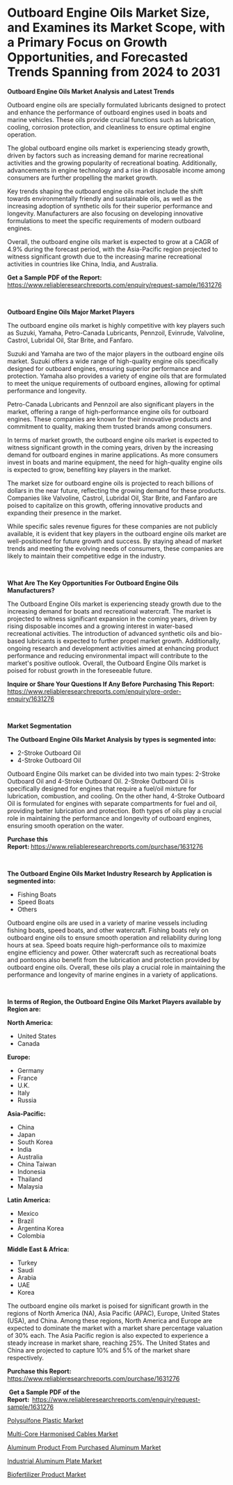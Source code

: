 <p><h1>Outboard Engine Oils Market Size, and Examines its Market Scope, with a Primary Focus on Growth Opportunities, and Forecasted Trends Spanning from 2024 to 2031</h1></p><p><strong>Outboard Engine Oils Market Analysis and Latest Trends</strong></p>
<p><p>Outboard engine oils are specially formulated lubricants designed to protect and enhance the performance of outboard engines used in boats and marine vehicles. These oils provide crucial functions such as lubrication, cooling, corrosion protection, and cleanliness to ensure optimal engine operation.</p><p>The global outboard engine oils market is experiencing steady growth, driven by factors such as increasing demand for marine recreational activities and the growing popularity of recreational boating. Additionally, advancements in engine technology and a rise in disposable income among consumers are further propelling the market growth.</p><p>Key trends shaping the outboard engine oils market include the shift towards environmentally friendly and sustainable oils, as well as the increasing adoption of synthetic oils for their superior performance and longevity. Manufacturers are also focusing on developing innovative formulations to meet the specific requirements of modern outboard engines.</p><p>Overall, the outboard engine oils market is expected to grow at a CAGR of 4.9% during the forecast period, with the Asia-Pacific region projected to witness significant growth due to the increasing marine recreational activities in countries like China, India, and Australia.</p></p>
<p><strong>Get a Sample PDF of the Report:&nbsp;</strong> <a href="https://www.reliableresearchreports.com/enquiry/request-sample/1631276">https://www.reliableresearchreports.com/enquiry/request-sample/1631276</a></p>
<p>&nbsp;</p>
<p><strong>Outboard Engine Oils Major Market Players</strong></p>
<p><p>The outboard engine oils market is highly competitive with key players such as Suzuki, Yamaha, Petro-Canada Lubricants, Pennzoil, Evinrude, Valvoline, Castrol, Lubridal Oil, Star Brite, and Fanfaro. </p><p>Suzuki and Yamaha are two of the major players in the outboard engine oils market. Suzuki offers a wide range of high-quality engine oils specifically designed for outboard engines, ensuring superior performance and protection. Yamaha also provides a variety of engine oils that are formulated to meet the unique requirements of outboard engines, allowing for optimal performance and longevity.</p><p>Petro-Canada Lubricants and Pennzoil are also significant players in the market, offering a range of high-performance engine oils for outboard engines. These companies are known for their innovative products and commitment to quality, making them trusted brands among consumers.</p><p>In terms of market growth, the outboard engine oils market is expected to witness significant growth in the coming years, driven by the increasing demand for outboard engines in marine applications. As more consumers invest in boats and marine equipment, the need for high-quality engine oils is expected to grow, benefiting key players in the market.</p><p>The market size for outboard engine oils is projected to reach billions of dollars in the near future, reflecting the growing demand for these products. Companies like Valvoline, Castrol, Lubridal Oil, Star Brite, and Fanfaro are poised to capitalize on this growth, offering innovative products and expanding their presence in the market.</p><p>While specific sales revenue figures for these companies are not publicly available, it is evident that key players in the outboard engine oils market are well-positioned for future growth and success. By staying ahead of market trends and meeting the evolving needs of consumers, these companies are likely to maintain their competitive edge in the industry.</p></p>
<p>&nbsp;</p>
<p><strong>What Are The Key Opportunities For Outboard Engine Oils Manufacturers?</strong></p>
<p><p>The Outboard Engine Oils market is experiencing steady growth due to the increasing demand for boats and recreational watercraft. The market is projected to witness significant expansion in the coming years, driven by rising disposable incomes and a growing interest in water-based recreational activities. The introduction of advanced synthetic oils and bio-based lubricants is expected to further propel market growth. Additionally, ongoing research and development activities aimed at enhancing product performance and reducing environmental impact will contribute to the market's positive outlook. Overall, the Outboard Engine Oils market is poised for robust growth in the foreseeable future.</p></p>
<p><strong>Inquire or Share Your Questions If Any Before Purchasing This Report:</strong> <a href="https://www.reliableresearchreports.com/enquiry/pre-order-enquiry/1631276">https://www.reliableresearchreports.com/enquiry/pre-order-enquiry/1631276</a></p>
<p>&nbsp;</p>
<p><strong>Market Segmentation</strong></p>
<p><strong>The Outboard Engine Oils Market Analysis by types is segmented into:</strong></p>
<p><ul><li>2-Stroke Outboard Oil</li><li>4-Stroke Outboard Oil</li></ul></p>
<p><p>Outboard Engine Oils market can be divided into two main types: 2-Stroke Outboard Oil and 4-Stroke Outboard Oil. 2-Stroke Outboard Oil is specifically designed for engines that require a fuel/oil mixture for lubrication, combustion, and cooling. On the other hand, 4-Stroke Outboard Oil is formulated for engines with separate compartments for fuel and oil, providing better lubrication and protection. Both types of oils play a crucial role in maintaining the performance and longevity of outboard engines, ensuring smooth operation on the water.</p></p>
<p><strong>Purchase this Report:&nbsp;</strong><a href="https://www.reliableresearchreports.com/purchase/1631276">https://www.reliableresearchreports.com/purchase/1631276</a></p>
<p>&nbsp;</p>
<p><strong>The Outboard Engine Oils Market Industry Research by Application is segmented into:</strong></p>
<p><ul><li>Fishing Boats</li><li>Speed Boats</li><li>Others</li></ul></p>
<p><p>Outboard engine oils are used in a variety of marine vessels including fishing boats, speed boats, and other watercraft. Fishing boats rely on outboard engine oils to ensure smooth operation and reliability during long hours at sea. Speed boats require high-performance oils to maximize engine efficiency and power. Other watercraft such as recreational boats and pontoons also benefit from the lubrication and protection provided by outboard engine oils. Overall, these oils play a crucial role in maintaining the performance and longevity of marine engines in a variety of applications.</p></p>
<p>&nbsp;</p>
<p><strong>In terms of Region, the Outboard Engine Oils Market Players available by Region are:</strong></p>
<p>
    <p> <strong> North America: </strong>
        <ul>
            <li>United States</li>
            <li>Canada</li>
        </ul>
        </p> 
    <p> <strong> Europe: </strong>
        <ul>
            <li>Germany</li>
            <li>France</li>
            <li>U.K.</li>
            <li>Italy</li>
            <li>Russia</li>
        </ul>
        </p> 
    <p> <strong> Asia-Pacific: </strong>
        <ul>
            <li>China</li>
            <li>Japan</li>
            <li>South Korea</li>
            <li>India</li>
            <li>Australia</li>
            <li>China Taiwan</li>
            <li>Indonesia</li>
            <li>Thailand</li>
            <li>Malaysia</li>
        </ul>
        </p> 
    <p> <strong> Latin America: </strong>
        <ul>
            <li>Mexico</li>
            <li>Brazil</li>
            <li>Argentina Korea</li>
            <li>Colombia</li>
        </ul>
        </p> 
    <p> <strong> Middle East & Africa: </strong>
        <ul>
            <li>Turkey</li>
            <li>Saudi</li>
            <li>Arabia</li>
            <li>UAE</li>
            <li>Korea</li>
        </ul>
    </p>
    </p>
<p><p>The outboard engine oils market is poised for significant growth in the regions of North America (NA), Asia Pacific (APAC), Europe, United States (USA), and China. Among these regions, North America and Europe are expected to dominate the market with a market share percentage valuation of 30% each. The Asia Pacific region is also expected to experience a steady increase in market share, reaching 25%. The United States and China are projected to capture 10% and 5% of the market share respectively.</p></p>
<p><strong>Purchase this Report: </strong><a href="https://www.reliableresearchreports.com/purchase/1631276">https://www.reliableresearchreports.com/purchase/1631276</a></p>
<p>&nbsp;<strong>Get a Sample PDF of the Report:&nbsp;&nbsp;</strong><a href="https://www.reliableresearchreports.com/enquiry/request-sample/1631276">https://www.reliableresearchreports.com/enquiry/request-sample/1631276</a></p>
<p><strong></strong></p>
<p><p><a href="https://view.publitas.com/reportprime-1/polysulfone-plastic-market-challenges-opportunities-and-growth-drivers-and-major-market-players-forecasted-for-period-from-2024-2031/">Polysulfone Plastic Market</a></p><p><a href="https://github.com/moyahfrancoestellec51j635wcx/Market-Research-Report-List-1/blob/main/multi-core-harmonised-cables-market.md">Multi-Core Harmonised Cables Market</a></p><p><a href="https://iodized-pantydraco-05c.notion.site/Aluminum-Product-From-Purchased-Aluminum-Market-Offer-Valuable-Insights-into-Market-Size-Market-Sha-05abbe2c63d34217a954baca2325ea7c">Aluminum Product From Purchased Aluminum Market</a></p><p><a href="https://noble-drawer-34c.notion.site/Industrial-Aluminum-Plate-Market-Size-2024-2031-Global-Industrial-Analysis-Key-Geographical-Regio-00ace2839b7e49c5b3e8567b315ce5e1">Industrial Aluminum Plate Market</a></p><p><a href="https://view.publitas.com/reportprime-1/insights-into-biofertilizer-product-market-size-analysing-market-share-trends-and-growth-from-2024-to-2031/">Biofertilizer Product Market</a></p></p>